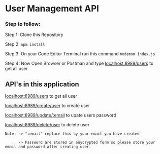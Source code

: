 # User Management API 

### Step to follow:

Step 1: Clone this Repository

Step 2: ```npm install``` 

Step 3: On your Code Editor Terminal run this command 
    ```
    nodemon index.js
    ```

Step 4: Now Open Browser or Postman and type [localhost:8989/users](http://localhost:8989/users)  to get all user

## API's in this application

[localhost:8989/users](http://localhost:8989/users)  to get all user

[localhost:8989/create/user](http://localhost:8989/create/user)  to create user

[localhost:8989/update/:email](http://localhost:8989/update/:email)  to upate users password

[localhost:8989/delete/user](http://localhost:8989/delete/user)  to delete user

```Note: -> ":email" replace this by your email you have created```

 ```      -> Password are stored in enycrypted form so please store your email and password after creating user.```
